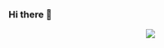 ### Hi there 👋
<p align="center">
  <img src="https://github-readme-stats.vercel.app/api?username=windwp&bg_color=004763&title_color=fff&text_color=e6e6dc" />
</p>
